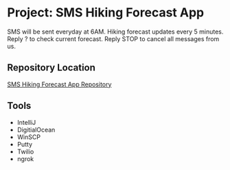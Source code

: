 # Project: SMS Hiking Forecast App
SMS will be sent everyday at 6AM. Hiking forecast updates every 5 minutes. Reply ? to check current forecast. Reply STOP to cancel all messages from us.

## Repository Location
[SMS Hiking Forecast App Repository](https://github.com/suy703/SMS-Hiking-Forecast-App "SMS Hiking Forecast App Repository")

## Tools
<ul>
  <li>IntelliJ</li>
  <li>DigitialOcean</li>
  <li>WinSCP</li>
  <li>Putty</li>
  <li>Twilio</li>
  <li>ngrok</li>
</ul>

